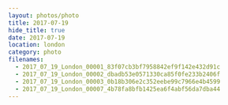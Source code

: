 ```yaml
---
layout: photos/photo
title: 2017-07-19
hide_title: true
date: 2017-07-19
location: london
category: photo
filenames:
  - 2017_07_19_London_00001_83f07cb3bf7958842ef9f142e432d91c
  - 2017_07_19_London_00002_dbadb53e0571330ca85f0fe233b2406f
  - 2017_07_19_London_00003_0b18b306e2c352eebe99c7966e4b4599
  - 2017_07_19_London_00007_4b78fa8bfb1425ea6f4abf56da7dba44
---
```


